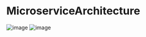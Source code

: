 # MicroserviceArchitecture

![image](https://user-images.githubusercontent.com/31292872/198222173-01e9d99d-d39c-4359-ac25-7b281fa0a5e7.png)
![image](https://user-images.githubusercontent.com/31292872/198222575-5f767e61-c111-415b-a210-c3e43896fe5f.png)
